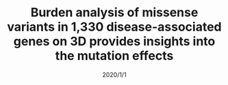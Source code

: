 ---
title: "Burden analysis of missense variants in 1,330 disease-associated genes on 3D provides insights into the mutation effects"
collection: publications
permalink: /publication/2020-cold
date: 2020/1/1
venue: "bioRxiv"
paperurl: 
link: "https://www.biorxiv.org/content/biorxiv/early/2019/07/04/693259.full.pdf"
code: 
github: 
citation: 'Sumaiya Iqbal, Jakob B Jespersen, Eduardo Perez-Palma, Patrick May, David Hoksza, Henrike O Heyne, Shehab S Ahmed, Zaara T Rifat, M Sohel Rahman, Kasper Lage, Aarno Palotie, Jeffrey R Cottrell, Florence F Wagner, Mark J Daly, Arthur J Campbell, Dennis Lal'
---